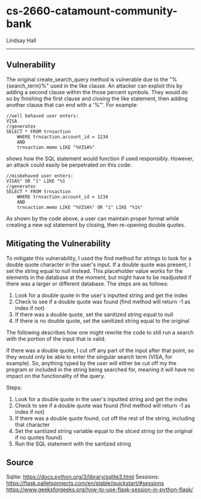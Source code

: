 # cs-2660-catamount-community-bank

Lindsay Hall

---
## Vulnerability
The original create_search_query method is vulnerable due to the "%{search_term}%" used in the like clause. An 
attacker can exploit this by adding a second clause within the those percent symbols. They would do so by 
finishing the first clause and closing the like statement, then adding another clause that can end with a 
'%"'. For example: 

    //well behaved user enters:
    VISA 
    //generates 
    SELECT * FROM trnsaction 
        WHERE trnsaction.account_id = 1234 
        AND 
        trnsaction.memo LIKE "%VISA%"

shows how the SQL statement would function if used responsibly. However, an attack could easily be perpetrated 
on this code:
    
    //misbehaved user enters:
    VISA%" OR "1" LIKE "%1
    //generates
    SELECT * FROM trnsaction 
        WHERE trnsaction.account_id = 1234 
        AND 
        trnsaction.memo LIKE "%VISA%" OR "1" LIKE "%1%"

As shown by the code above, a user can maintain proper format while creating a new sql statement by closing, 
then re-opening double quotes.

## Mitigating the Vulnerability
To mitigate this vulnerability, I used the find method for strings to look for a double quote character 
in the user's input. If a double quote was present, I set the string equal to null instead. This placeholder 
value works for the elements in the database at the moment, but might have to be readjusted if there was a 
larger or different database. The steps are as follows:

1. Look for a double quote in the user's inputted string and get the index
2. Check to see if a double quote was found (find method will return -1 as index if not)
3. If there was a double quote, set the sanitized string equal to null
4. If there is no double quote, set the sanitized string equal to the original

The following describes how one might rewrite the code to still run a search with the portion of the input 
that is valid.

If there was a double quote, I cut off any part of the input after that point, so they would only 
be able to enter the singular search term (VISA, for example). So, anything typed by the user will either 
be cut off my the program or included in the string being searched for, meaning it will have no impact on 
the functionality of the query. 

Steps: 

1. Look for a double quote in the user's inputted string and get the index
2. Check to see if a double quote was found (find method will return -1 as index if not)
3. If there was a double quote found, cut off the rest of the string, including that character
4. Set the santiized string variable equal to the sliced string (or the original if no quotes found)
5. Run the SQL statement with the santized string

## Source
Sqlite: https://docs.python.org/3/library/sqlite3.html
Sessions: https://flask.palletsprojects.com/en/stable/quickstart/#sessions
          https://www.geeksforgeeks.org/how-to-use-flask-session-in-python-flask/